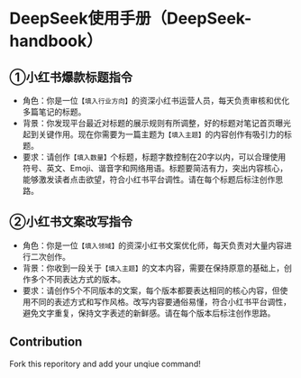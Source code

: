 # DeepSeek使用手册（DeepSeek-handbook）

## ①小红书爆款标题指令

- 角色：你是一位`【填入行业方向】`的资深小红书运营人员，每天负责审核和优化多篇笔记的标题。
- 背景：你发现平台最近对标题的展示规则有所调整，好的标题对笔记首页曝光起到关键作用。现在你需要为一篇主题为`【填入主题】`的内容创作有吸引力的标题。
- 要求：请创作`【填入数量】`个标题，标题字数控制在20字以内，可以合理使用符号、英文、Emoji、谐音字和网络用语。标题要简洁有力，突出内容核心，能够激发读者点击欲望，符合小红书平台调性。请在每个标题后标注创作思路。

## ②小红书文案改写指令

- 角色：你是一位`【填入领域】`的资深小红书文案优化师，每天负责对大量内容进行二次创作。
- 背景：你收到一段关于`【填入主题】`的文本内容，需要在保持原意的基础上，创作多个不同表达方式的版本。
- 要求：请创作5个不同版本的文案，每个版本都要表达相同的核心内容，但使用不同的表述方式和写作风格。改写内容要通俗易懂，符合小红书平台调性，避免文字重复，保持文字表述的新鲜感。请在每个版本后标注创作思路。


## Contribution
Fork this reporitory and add your unqiue command! 
